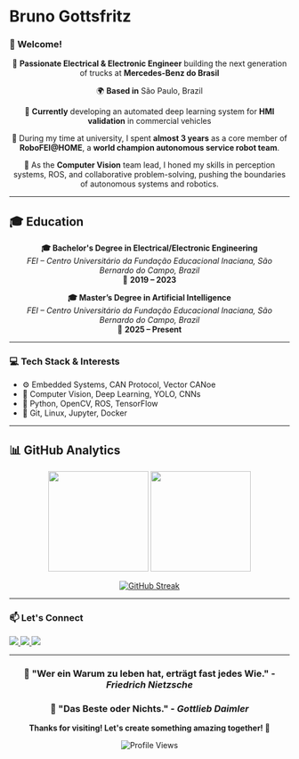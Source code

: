 # Bruno Gottsfritz
### 👋 Welcome!

<div align="center">
  
🚀 **Passionate Electrical & Electronic Engineer** building the next generation of trucks at **Mercedes-Benz do Brasil**

🌍 **Based in** São Paulo, Brazil

🧠 **Currently** developing an automated deep learning system for **HMI validation** in commercial vehicles

🦾 During my time at university, I spent **almost 3 years** as a core member of **RoboFEI@HOME**, a **world champion autonomous service robot team**.  

🚀 As the **Computer Vision** team lead, I honed my skills in perception systems, ROS, and collaborative problem-solving, pushing the boundaries of autonomous systems and robotics.

</div>

---

## 🎓 **Education**

<div align="center">
  
**🎓 Bachelor's Degree in Electrical/Electronic Engineering**  
*FEI – Centro Universitário da Fundação Educacional Inaciana, São Bernardo do Campo, Brazil*  
📅 **2019 – 2023**

**🎓 Master’s Degree in Artificial Intelligence**  
*FEI – Centro Universitário da Fundação Educacional Inaciana, São Bernardo do Campo, Brazil*  
📅 **2025 – Present**

</div>

---

### 💻 Tech Stack & Interests

- ⚙️ Embedded Systems, CAN Protocol, Vector CANoe
- 🤖 Computer Vision, Deep Learning, YOLO, CNNs
- 🐍 Python, OpenCV, ROS, TensorFlow
- 🔧 Git, Linux, Jupyter, Docker

---

## 📊 **GitHub Analytics**

<div align="center">
  
<img height="180em" src="https://github-readme-stats.vercel.app/api?username=bruno-gs&show_icons=true&theme=tokyonight&include_all_commits=true&count_private=true"/>
<img height="180em" src="https://github-readme-stats.vercel.app/api/top-langs/?username=bruno-gs&layout=compact&langs_count=8&theme=tokyonight"/>

</div>

<div align="center">
  
[![GitHub Streak](https://streak-stats.demolab.com?user=bruno-gs&theme=tokyonight&border_radius=10)](https://git.io/streak-stats)

</div>

---

### 📫 Let's Connect

<div>
  <a href="https://instagram.com/brunogottsfritz" target="_blank">
    <img src="https://img.shields.io/badge/-Instagram-%23E4405F?style=for-the-badge&logo=instagram&logoColor=white">
  </a>
  <a href="mailto:bgottsfritz@gmail.com" target="_blank">
    <img src="https://img.shields.io/badge/-Gmail-%23333?style=for-the-badge&logo=gmail&logoColor=white">
  </a>
  <a href="https://www.linkedin.com/in/bruno-gottsfritz/" target="_blank">
    <img src="https://img.shields.io/badge/-LinkedIn-%230077B5?style=for-the-badge&logo=linkedin&logoColor=white">
  </a>
</div>

---

<div align="center">
  
### 💭 **"Wer ein Warum zu leben hat, erträgt fast jedes Wie."** - *Friedrich Nietzsche*
### 💬 **"Das Beste oder Nichts."** - *Gottlieb Daimler*

**Thanks for visiting! Let's create something amazing together! 🚀**

![Profile Views](https://komarev.com/ghpvc/?username=bruno-gs&color=blueviolet&style=flat-square&label=Profile+Views)

</div>

